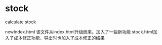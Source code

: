 # stock
calculate stock 

newIndex.html 该文件从index.html升级而来，加入了一些新功能
stock.html加入了成本修正功能，导出时也加入了成本修正的结果
